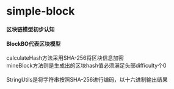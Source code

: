 # simple-block
<h4>区块链模型初步认知</h4>

<b>BlockBO代表区块模型</b><br/><br/>
calculateHash方法采用SHA-256将区块信息加密<br/>
mineBlock方法则是生成出的区块hash值必须满足头部difficulty个0<br/>
<br/>
StringUtils是将字符串按照SHA-256进行编码，以十六进制输出结果
